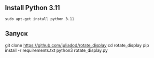 ## Install Python 3.11
``` sudo apt-get install python 3.11 ```

## Запуск
git clone https://github.com/juliadod/rotate_display
cd rotate_display
pip install -r requirements.txt
python3 rotate_display.py



